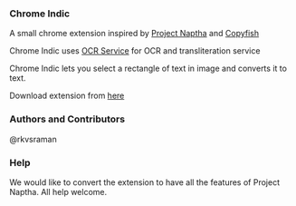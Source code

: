 ### Chrome Indic

A small chrome extension inspired by [Project Naptha](http://projectnaptha.com/) and [Copyfish](https://github.com/A9T9/Copyfish) 

Chrome Indic uses [OCR Service](https://indic-ocr.github.io/ocrservice/) for OCR and transliteration service

Chrome Indic lets you select a rectangle of text in image and converts it to text. 

Download extension from [here](https://chrome.google.com/webstore/detail/indic-ocr/fejbddkpnmcnobmalnkflaljnlffblma)




### Authors and Contributors
@rkvsraman

### Help
We would like to convert the extension to have all the features of Project Naptha. All help welcome.
